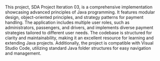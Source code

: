 This project, SDA Project Iteration 03, is a comprehensive implementation showcasing advanced principles of Java programming. It features modular design, object-oriented principles, and strategy patterns for payment handling. The application includes multiple user roles, such as administrators, passengers, and drivers, and implements diverse payment strategies tailored to different user needs. The codebase is structured for clarity and maintainability, making it an excellent resource for learning and extending Java projects. Additionally, the project is compatible with Visual Studio Code, utilizing standard Java folder structures for easy navigation and management.



